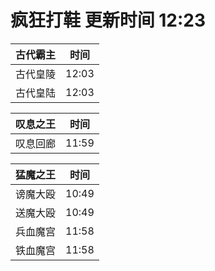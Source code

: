 # 疯狂打鞋 更新时间 12:23

| 古代霸主   | 时间    |
|--------|-------|
| 古代皇陵 | 12:03 |
| 古代皇陆 | 12:03 |

| 叹息之王   | 时间    |
|--------|-------|
| 叹息回廊 | 11:59 |

| 猛魔之王   | 时间    |
|--------|-------|
| 谤魔大殴 | 10:49 |
| 送魔大殴 | 10:49 |
| 兵血魔宫 | 11:58 |
| 铁血魔宫 | 11:58 |
